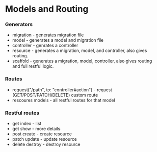 # Models and Routing

### Generators
* migration - generates migration file
* model - generates a model and migration file
* controller - genrates a controller
* resource - generates a migration, model, and controller, also gives routing.
* scaffold - generates a migration, model, controller, also gives routing and full restful logic.


### Routes
* request("/path", to: "controller#action") - request (GET/POST/PATCH/DELETE) custom route
* rescoures models - all restful routes for that model

### Restful routes
* get index - list
* get show - more details
* post create - create resource
* patch update - update resource
* delete destroy - destroy resource